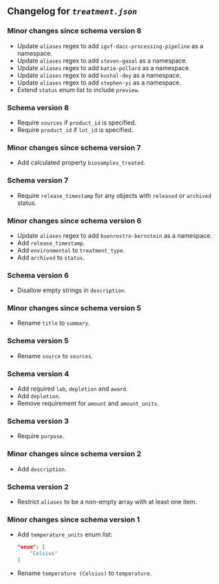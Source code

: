 ## Changelog for *`treatment.json`*

### Minor changes since schema version 8

* Update `aliases` regex to add `igvf-dacc-processing-pipeline` as a namespace.
* Update `aliases` regex to add `steven-gazal` as a namespace.
* Update `aliases` regex to add `katie-pollard` as a namespace.
* Update `aliases` regex to add `kushal-dey` as a namespace.
* Update `aliases` regex to add `stephen-yi` as a namespace.
* Extend `status` enum list to include `preview`.

### Schema version 8

* Require `sources` if `product_id` is specified.
* Require `product_id` if `lot_id` is specified.

### Minor changes since schema version 7

* Add calculated property `biosamples_treated`.

### Schema version 7

* Require `release_timestamp` for any objects with `released` or `archived` status.

### Minor changes since schema version 6

* Update `aliases` regex to add `buenrostro-bernstein` as a namespace.
* Add `release_timestamp`.
* Add `environmental` to `treatment_type`.
* Add `archived` to `status`.

### Schema version 6

* Disallow empty strings in `description`.

### Minor changes since schema version 5

* Rename `title` to `summary`.

### Schema version 5

* Rename `source` to `sources`.

### Schema version 4

* Add required `lab`, `depletion` and `award`.
* Add `depletion`.
* Remove requirement for `amount` and `amount_units`.

### Schema version 3

* Require `purpose`.

### Minor changes since schema version 2

* Add `description`.

### Schema version 2

* Restrict `aliases` to be a non-empty array with at least one item.

### Minor changes since schema version 1

* Add `temperature_units` enum list:
    ```json
    "enum": [
        "Celsius"
    ]
    ```
* Rename `temperature (Celsius)` to `temperature`.
